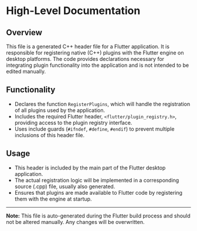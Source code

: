 # High-Level Documentation

## Overview

This file is a generated C++ header file for a Flutter application. It is responsible for registering native (C++) plugins with the Flutter engine on desktop platforms. The code provides declarations necessary for integrating plugin functionality into the application and is not intended to be edited manually.

## Functionality

- Declares the function `RegisterPlugins`, which will handle the registration of all plugins used by the application.
- Includes the required Flutter header, `<flutter/plugin_registry.h>`, providing access to the plugin registry interface.
- Uses include guards (`#ifndef`, `#define`, `#endif`) to prevent multiple inclusions of this header file.

## Usage

- This header is included by the main part of the Flutter desktop application.
- The actual registration logic will be implemented in a corresponding source (.cpp) file, usually also generated.
- Ensures that plugins are made available to Flutter code by registering them with the engine at startup.

---

**Note:** This file is auto-generated during the Flutter build process and should not be altered manually. Any changes will be overwritten.
